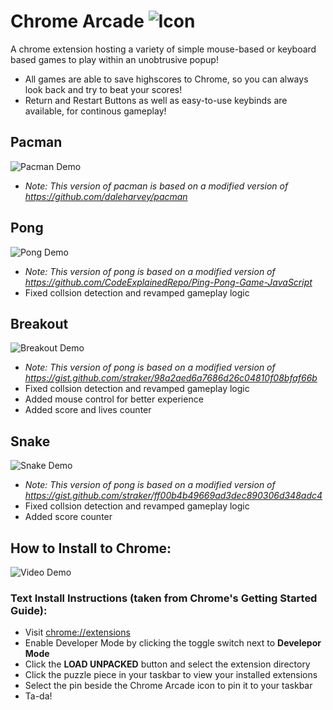 # Chrome Arcade ![Icon](https://github.com/navroze-a/ChromeArcade/blob/main/images/icon48.png)
A chrome extension hosting a variety of simple mouse-based or keyboard based games to play within an unobtrusive popup!
* All games are able to save highscores to Chrome, so you can always look back and try to beat your scores!
* Return and Restart Buttons as well as easy-to-use keybinds are available, for continous gameplay!

## **Pacman**

![Pacman Demo](https://github.com/navroze-a/ChromeArcade/blob/main/video%20demos/pacman.gif)
  * *Note: This version of pacman is based on a modified version of <https://github.com/daleharvey/pacman>*


## Pong

![Pong Demo](https://github.com/navroze-a/ChromeArcade/blob/main/video%20demos/pong.gif)
  * *Note: This version of pong is based on a modified version of <https://github.com/CodeExplainedRepo/Ping-Pong-Game-JavaScript>*
  * Fixed collsion detection and revamped gameplay logic

## Breakout

![Breakout Demo](https://github.com/navroze-a/ChromeArcade/blob/main/video%20demos/breakout.gif)
  * *Note: This version of pong is based on a modified version of <https://gist.github.com/straker/98a2aed6a7686d26c04810f08bfaf66b>*
  * Fixed collsion detection and revamped gameplay logic
  * Added mouse control for better experience
  * Added score and lives counter

## Snake

![Snake Demo](https://github.com/navroze-a/ChromeArcade/blob/main/video%20demos/snake.gif)
  * *Note: This version of pong is based on a modified version of <https://gist.github.com/straker/ff00b4b49669ad3dec890306d348adc4>*
  * Fixed collsion detection and revamped gameplay logic
  * Added score counter



## How to Install to Chrome:

![Video Demo](https://github.com/navroze-a/ChromeArcade/blob/main/video%20demos/install_tutorial.gif)

### Text Install Instructions (taken from Chrome's Getting Started Guide): 
* Visit [chrome://extensions](chrome://extensions)
* Enable Developer Mode by clicking the toggle switch next to **Develepor Mode**
* Click the **LOAD UNPACKED** button and select the extension directory
* Click the puzzle piece in your taskbar to view your installed extensions
* Select the pin beside the Chrome Arcade icon to pin it to your taskbar
* Ta-da!



